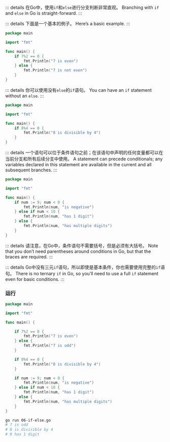 ::: details 在Go中，使用`if`和`else`进行分支判断非常直观。
Branching with `if` and `else` in Go is straight-forward.
:::

::: details 下面是一个基本的例子。
Here’s a basic example.
:::
```go
package main

import "fmt"

func main() {
	if 7%2 == 0 {
		fmt.Println("7 is even")
	} else {
		fmt.Println("7 is not even")
	}
}

```
::: details 你可以使用没有`else`的`if`语句。
You can have an `if` statement without an `else`.
:::
```go
package main

import "fmt"

func main() {
	if 8%4 == 0 {
		fmt.Println("8 is divisible by 4")
	}
}
```
::: details 一个语句可以位于条件语句之前；在该语句中声明的任何变量都可以在当前分支和所有后续分支中使用。
A statement can precede conditionals; any variables declared in this statement are available in the current and all subsequent branches.
:::
```go
package main

import "fmt"

func main() {
	if num := 9; num < 0 {
		fmt.Println(num, "is negative")
	} else if num < 10 {
		fmt.Println(num, "has 1 digit")
	} else {
		fmt.Println(num, "has multiple digits")
	}
}
```

::: details 请注意，在Go中，条件语句不需要括号，但是必须有大括号。
Note that you don’t need parentheses around conditions in Go, but that the braces are required.
:::

::: details Go中没有三元`if`语句，所以即使是基本条件，你也需要使用完整的`if`语句。
There is no ternary `if` in Go, so you’ll need to use a full `if` statement even for basic conditions.
:::




### 运行
```go
package main

import "fmt"

func main() {

	if 7%2 == 0 {
		fmt.Println("7 is even")
	} else {
		fmt.Println("7 is odd")
	}

	if 8%4 == 0 {
		fmt.Println("8 is divisible by 4")
	}

	if num := 9; num < 0 {
		fmt.Println(num, "is negative")
	} else if num < 10 {
		fmt.Println(num, "has 1 digit")
	} else {
		fmt.Println(num, "has multiple digits")
	}
}

```

```bash
go run 06-if-else.go 
# 7 is odd
# 8 is divisible by 4
# 9 has 1 digit
```